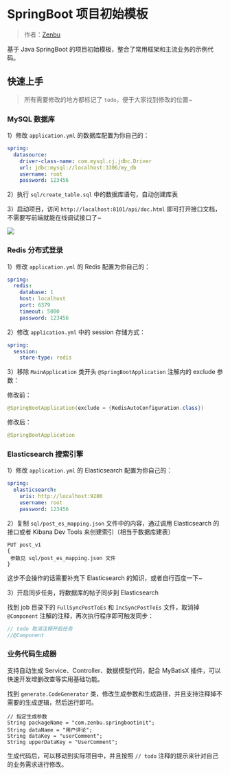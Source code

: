 # SpringBoot 项目初始模板

> 作者：[Zenbu](https://github.com/Dishuz)

基于 Java SpringBoot 的项目初始模板，整合了常用框架和主流业务的示例代码。

[//]: # ()
[//]: # (## 模板特点)

[//]: # ()
[//]: # (### 主流框架 & 特性)

[//]: # ()
[//]: # (- Spring Boot 2.7.x（贼新）)

[//]: # (- Spring MVC)

[//]: # (- MyBatis + MyBatis Plus 数据访问（开启分页）)

[//]: # (- Spring Boot 调试工具和项目处理器)

[//]: # (- Spring AOP 切面编程)

[//]: # (- Spring Scheduler 定时任务)

[//]: # (- Spring 事务注解)

[//]: # ()
[//]: # (### 数据存储)

[//]: # ()
[//]: # (- MySQL 数据库)

[//]: # (- Redis 内存数据库)

[//]: # (- Elasticsearch 搜索引擎)

[//]: # (- 腾讯云 COS 对象存储)

[//]: # ()
[//]: # (### 工具类)

[//]: # ()
[//]: # (- Easy Excel 表格处理)

[//]: # (- Hutool 工具库)

[//]: # (- Apache Commons Lang3 工具类)

[//]: # (- Lombok 注解)

[//]: # ()
[//]: # (### 业务特性)

[//]: # ()
[//]: # (- 业务代码生成器（支持自动生成 Service、Controller、数据模型代码）)

[//]: # (- Spring Session Redis 分布式登录)

[//]: # (- 全局请求响应拦截器（记录日志）)

[//]: # (- 全局异常处理器)

[//]: # (- 自定义错误码)

[//]: # (- 封装通用响应类)

[//]: # (- Swagger + Knife4j 接口文档)

[//]: # (- 自定义权限注解 + 全局校验)

[//]: # (- 全局跨域处理)

[//]: # (- 长整数丢失精度解决)

[//]: # (- 多环境配置)

[//]: # ()
[//]: # ()
[//]: # (## 业务功能)

[//]: # ()
[//]: # (- 提供示例 SQL（用户、帖子、帖子点赞、帖子收藏表）)

[//]: # (- 用户登录、注册、注销、更新、检索、权限管理)

[//]: # (- 帖子创建、删除、编辑、更新、数据库检索、ES 灵活检索)

[//]: # (- 帖子点赞、取消点赞)

[//]: # (- 帖子收藏、取消收藏、检索已收藏帖子)

[//]: # (- 帖子全量同步 ES、增量同步 ES 定时任务)

[//]: # (- 支持微信开放平台登录)

[//]: # (- 支持微信公众号订阅、收发消息、设置菜单)

[//]: # (- 支持分业务的文件上传)

[//]: # ()
[//]: # (### 单元测试)

[//]: # ()
[//]: # (- JUnit5 单元测试)

[//]: # (- 示例单元测试类)

[//]: # ()
[//]: # (### 架构设计)

[//]: # ()
[//]: # (- 合理分层)


## 快速上手

> 所有需要修改的地方都标记了 `todo`，便于大家找到修改的位置~

### MySQL 数据库

1）修改 `application.yml` 的数据库配置为你自己的：

```yml
spring:
  datasource:
    driver-class-name: com.mysql.cj.jdbc.Driver
    url: jdbc:mysql://localhost:3306/my_db
    username: root
    password: 123456
```

2）执行 `sql/create_table.sql` 中的数据库语句，自动创建库表

3）启动项目，访问 `http://localhost:8101/api/doc.html` 即可打开接口文档，不需要写前端就能在线调试接口了~

![](doc/swagger.png)

### Redis 分布式登录

1）修改 `application.yml` 的 Redis 配置为你自己的：

```yml
spring:
  redis:
    database: 1
    host: localhost
    port: 6379
    timeout: 5000
    password: 123456
```

2）修改 `application.yml` 中的 session 存储方式：

```yml
spring:
  session:
    store-type: redis
```

3）移除 `MainApplication` 类开头 `@SpringBootApplication` 注解内的 exclude 参数：

修改前：

```java
@SpringBootApplication(exclude = {RedisAutoConfiguration.class})
```

修改后：


```java
@SpringBootApplication
```

### Elasticsearch 搜索引擎

1）修改 `application.yml` 的 Elasticsearch 配置为你自己的：

```yml
spring:
  elasticsearch:
    uris: http://localhost:9200
    username: root
    password: 123456
```

2）复制 `sql/post_es_mapping.json` 文件中的内容，通过调用 Elasticsearch 的接口或者 Kibana Dev Tools 来创建索引（相当于数据库建表）

```
PUT post_v1
{
 参数见 sql/post_es_mapping.json 文件
}
```

这步不会操作的话需要补充下 Elasticsearch 的知识，或者自行百度一下~

3）开启同步任务，将数据库的帖子同步到 Elasticsearch

找到 job 目录下的 `FullSyncPostToEs` 和 `IncSyncPostToEs` 文件，取消掉 `@Component` 注解的注释，再次执行程序即可触发同步：

```java
// todo 取消注释开启任务
//@Component
```

### 业务代码生成器

支持自动生成 Service、Controller、数据模型代码，配合 MyBatisX 插件，可以快速开发增删改查等实用基础功能。

找到 `generate.CodeGenerator` 类，修改生成参数和生成路径，并且支持注释掉不需要的生成逻辑，然后运行即可。

```
// 指定生成参数
String packageName = "com.zenbu.springbootinit";
String dataName = "用户评论";
String dataKey = "userComment";
String upperDataKey = "UserComment";
```

生成代码后，可以移动到实际项目中，并且按照 `// todo` 注释的提示来针对自己的业务需求进行修改。


[//]: # (> 仅分享于 [编程导航知识星球]&#40;https://yupi.icu&#41;)